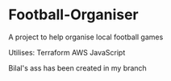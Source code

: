 # Football-Organiser
A project to help organise local football games

Utilises:
Terraform
AWS
JavaScript

Bilal's ass has been created in my branch
